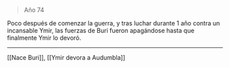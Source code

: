 > Año 74

Poco después de comenzar la guerra, y tras luchar durante 1 año contra un incansable Ymir, las fuerzas de Buri fueron apagándose hasta que finalmente Ymir lo devoró.

---

[[Nace Buri]], [[Ymir devora a Audumbla]]